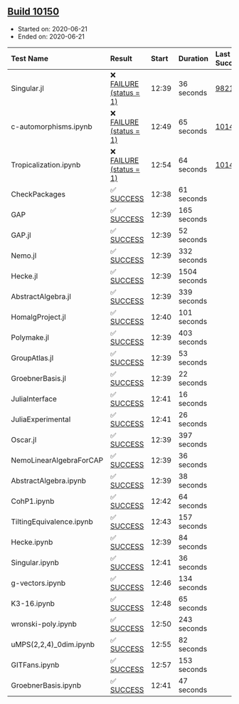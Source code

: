 ## [Build 10150](https://oscarci.mathematik.uni-kl.de/job/oscar/10150/)

* Started on: 2020-06-21
* Ended on: 2020-06-21

| Test Name    | Result | Start | Duration | Last Success | First Failure |
|:-------------|:-------|:------|:---------|:-------------|:--------------|
| Singular.jl | ❌ [FAILURE (status = 1)](https://oscarci.mathematik.uni-kl.de/job/oscar/10150/artifact/logs/build-10150/Singular.jl.log) | 12:39 | 36 seconds | [9821](https://oscarci.mathematik.uni-kl.de/job/oscar/9821/) | [9822](https://oscarci.mathematik.uni-kl.de/job/oscar/9822/) |
| c-automorphisms.ipynb | ❌ [FAILURE (status = 1)](https://oscarci.mathematik.uni-kl.de/job/oscar/10150/artifact/logs/build-10150/c-automorphisms.ipynb.log) | 12:49 | 65 seconds | [10147](https://oscarci.mathematik.uni-kl.de/job/oscar/10147/) | [10148](https://oscarci.mathematik.uni-kl.de/job/oscar/10148/) |
| Tropicalization.ipynb | ❌ [FAILURE (status = 1)](https://oscarci.mathematik.uni-kl.de/job/oscar/10150/artifact/logs/build-10150/Tropicalization.ipynb.log) | 12:54 | 64 seconds | [10145](https://oscarci.mathematik.uni-kl.de/job/oscar/10145/) | [10146](https://oscarci.mathematik.uni-kl.de/job/oscar/10146/) |
| CheckPackages | ✅ [SUCCESS](https://oscarci.mathematik.uni-kl.de/job/oscar/10150/artifact/logs/build-10150/CheckPackages.log) | 12:38 | 61 seconds |  |  |
| GAP | ✅ [SUCCESS](https://oscarci.mathematik.uni-kl.de/job/oscar/10150/artifact/logs/build-10150/GAP.log) | 12:39 | 165 seconds |  |  |
| GAP.jl | ✅ [SUCCESS](https://oscarci.mathematik.uni-kl.de/job/oscar/10150/artifact/logs/build-10150/GAP.jl.log) | 12:39 | 52 seconds |  |  |
| Nemo.jl | ✅ [SUCCESS](https://oscarci.mathematik.uni-kl.de/job/oscar/10150/artifact/logs/build-10150/Nemo.jl.log) | 12:39 | 332 seconds |  |  |
| Hecke.jl | ✅ [SUCCESS](https://oscarci.mathematik.uni-kl.de/job/oscar/10150/artifact/logs/build-10150/Hecke.jl.log) | 12:39 | 1504 seconds |  |  |
| AbstractAlgebra.jl | ✅ [SUCCESS](https://oscarci.mathematik.uni-kl.de/job/oscar/10150/artifact/logs/build-10150/AbstractAlgebra.jl.log) | 12:39 | 339 seconds |  |  |
| HomalgProject.jl | ✅ [SUCCESS](https://oscarci.mathematik.uni-kl.de/job/oscar/10150/artifact/logs/build-10150/HomalgProject.jl.log) | 12:40 | 101 seconds |  |  |
| Polymake.jl | ✅ [SUCCESS](https://oscarci.mathematik.uni-kl.de/job/oscar/10150/artifact/logs/build-10150/Polymake.jl.log) | 12:39 | 403 seconds |  |  |
| GroupAtlas.jl | ✅ [SUCCESS](https://oscarci.mathematik.uni-kl.de/job/oscar/10150/artifact/logs/build-10150/GroupAtlas.jl.log) | 12:39 | 53 seconds |  |  |
| GroebnerBasis.jl | ✅ [SUCCESS](https://oscarci.mathematik.uni-kl.de/job/oscar/10150/artifact/logs/build-10150/GroebnerBasis.jl.log) | 12:39 | 22 seconds |  |  |
| JuliaInterface | ✅ [SUCCESS](https://oscarci.mathematik.uni-kl.de/job/oscar/10150/artifact/logs/build-10150/JuliaInterface.log) | 12:41 | 16 seconds |  |  |
| JuliaExperimental | ✅ [SUCCESS](https://oscarci.mathematik.uni-kl.de/job/oscar/10150/artifact/logs/build-10150/JuliaExperimental.log) | 12:41 | 26 seconds |  |  |
| Oscar.jl | ✅ [SUCCESS](https://oscarci.mathematik.uni-kl.de/job/oscar/10150/artifact/logs/build-10150/Oscar.jl.log) | 12:39 | 397 seconds |  |  |
| NemoLinearAlgebraForCAP | ✅ [SUCCESS](https://oscarci.mathematik.uni-kl.de/job/oscar/10150/artifact/logs/build-10150/NemoLinearAlgebraForCAP.log) | 12:39 | 36 seconds |  |  |
| AbstractAlgebra.ipynb | ✅ [SUCCESS](https://oscarci.mathematik.uni-kl.de/job/oscar/10150/artifact/logs/build-10150/AbstractAlgebra.ipynb.log) | 12:39 | 38 seconds |  |  |
| CohP1.ipynb | ✅ [SUCCESS](https://oscarci.mathematik.uni-kl.de/job/oscar/10150/artifact/logs/build-10150/CohP1.ipynb.log) | 12:42 | 64 seconds |  |  |
| TiltingEquivalence.ipynb | ✅ [SUCCESS](https://oscarci.mathematik.uni-kl.de/job/oscar/10150/artifact/logs/build-10150/TiltingEquivalence.ipynb.log) | 12:43 | 157 seconds |  |  |
| Hecke.ipynb | ✅ [SUCCESS](https://oscarci.mathematik.uni-kl.de/job/oscar/10150/artifact/logs/build-10150/Hecke.ipynb.log) | 12:39 | 84 seconds |  |  |
| Singular.ipynb | ✅ [SUCCESS](https://oscarci.mathematik.uni-kl.de/job/oscar/10150/artifact/logs/build-10150/Singular.ipynb.log) | 12:41 | 36 seconds |  |  |
| g-vectors.ipynb | ✅ [SUCCESS](https://oscarci.mathematik.uni-kl.de/job/oscar/10150/artifact/logs/build-10150/g-vectors.ipynb.log) | 12:46 | 134 seconds |  |  |
| K3-16.ipynb | ✅ [SUCCESS](https://oscarci.mathematik.uni-kl.de/job/oscar/10150/artifact/logs/build-10150/K3-16.ipynb.log) | 12:48 | 65 seconds |  |  |
| wronski-poly.ipynb | ✅ [SUCCESS](https://oscarci.mathematik.uni-kl.de/job/oscar/10150/artifact/logs/build-10150/wronski-poly.ipynb.log) | 12:50 | 243 seconds |  |  |
| uMPS(2,2,4)_0dim.ipynb | ✅ [SUCCESS](https://oscarci.mathematik.uni-kl.de/job/oscar/10150/artifact/logs/build-10150/uMPS-2-2-4-_0dim.ipynb.log) | 12:55 | 82 seconds |  |  |
| GITFans.ipynb | ✅ [SUCCESS](https://oscarci.mathematik.uni-kl.de/job/oscar/10150/artifact/logs/build-10150/GITFans.ipynb.log) | 12:57 | 153 seconds |  |  |
| GroebnerBasis.ipynb | ✅ [SUCCESS](https://oscarci.mathematik.uni-kl.de/job/oscar/10150/artifact/logs/build-10150/GroebnerBasis.ipynb.log) | 12:41 | 47 seconds |  |  |
